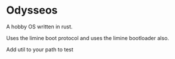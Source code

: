 # Odysseos

A hobby OS written in rust.

Uses the limine boot protocol and uses the limine bootloader also.

Add util to your path to test

